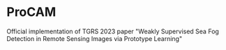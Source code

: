 # ProCAM
Official implementation of TGRS 2023 paper "Weakly Supervised Sea Fog Detection in Remote Sensing Images via Prototype Learning"
